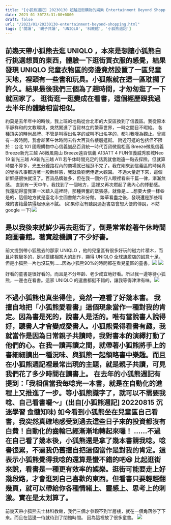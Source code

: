 ```yaml
---
title: "[小狐熊週記] 20230130 超越逛街購物的娛樂 Entertainment Beyond Shopping"
date: 2023-01-30T23:31:00+0800
draft: false
url: "/2023/01/20230130-entertainment-beyond-shopping.html"
tags: ['閱讀', '親子共讀', 'UNIQLO', '科教館', '小狐熊週記']
---
```


前幾天帶小狐熊去逛 UNIQLO ，本來是想讓小狐熊自行挑選想買的東西，體驗一下逛街買衣服的感覺，結果發現 UNIQLO 兒童衣物區的旁邊竟然設置了一區兒童天地，裡頭有一些書和玩具。小狐熊就在這一區耽擱了許久。結果最後我們三個為了趕時間，才匆匆逛了一下就回家了。
逛街逛一逛變成在看書，這個經歷跟我過去半年的體驗相當相似。
--
約莫是去年年中的時候，我上班的地點從台北市的大安區換到了信義區。我從原本平靜祥和的文教環境，突然闖進了百貨林立的繁華世界，一時之間目不暇給。
各種頂尖的時尚品牌、不管是叫得出名字的或叫不出名字的，都叫我嘆為觀止。曾經有一段時間，我會趁著午休時間去各大百貨各樓層逛街。
附近可逛的包括但不限於：台北 101 國際購物中心信義誠品百貨統一時代百貨微風松高 Breeze微風信義 Breeze新光三越 A8微風南山 Breeze遠百信義 A13ATT 4 FUN信義威秀影城Neo 19 新光三越 A9新光三越 A11
若午休時間充足的話我就會跑遠一點去探險。但就算時間不算多，光五分鐘路程內的商場就已經逛不完了。我在剛來到信義區的時候真的覺得凡事都透著一股新鮮感，我就像劉佬佬逛大觀園。
不過大量逛下來，這個新鮮感很快就沒了。百貨品牌雖多，但在我一個外行人眼裡看來千篇一律，漸漸無感。
直到有一天中午，我找到了一個地方，這裡又再次燃起了我內心的悸動感。我還記得當我第一次踏入這裡時，那種興奮的緊張感，就像是……想要大便一樣😆
是的，這個地方就是臺北市立圖書館六和分館。
繁華看盡之後，發現還是那些精煉的書籍最禁得起琢磨不膩。
(如果你沒有聽說過逛書店會想大便的傳說，不妨 google 一下)![](https://blogger.googleusercontent.com/img/a/AVvXsEhCf-FwJ7K5xMx-yNKC3qoHBNB7sUFuembfRq2kjAtS6lJOVpo3FGtyuZC-PqndxKgqj99dPhFS59nO8wGEIB_fQkBe8ddzynzSK2Fv16SBuKh3Gp_Wh7Kygtq6ueoF5332f3Oa7ti5btkOsORzlOyHxKu_MGq0m65KDkWDjUShWJWNGflTkOanHa2Q)


是以我後來就鮮少再去逛街了，倒是常常趁著午休時間跑圖書館。著實趁機讀了不少好書。
--
前文提到帶小狐熊去的那家 UNIQLO ，他的兒童區有很多好玩的磁力片積木，而且片數蠻多的，足以搭建相當大的創作，顯得 UNIQLO 全球旗艦店的誠意十足。但是小狐熊一片也沒玩到……因為小狐熊90%的時間都在看兒童區的童書。![](https://blogger.googleusercontent.com/img/b/R29vZ2xl/AVvXsEhkfstEW5VmGZL30a_MW_MG7E2VT6kSYDRnclP7vDm6nJiP9IS9P8LkIK1VaN94xbZDv1YvzWBtuEwZ7IxRXPKVgbOfbv58PJcSg-pdzFl8k0bQkLxaTZz6sU7eWi6ekk5KZMq67du4p8R6uOMoAluycfgTOyO2L08jQ6tvItiSyd-rDLm7BrKTDD85/s320/PXL_20230125_083933558.jpg)
![](https://blogger.googleusercontent.com/img/b/R29vZ2xl/AVvXsEiGFQQ9tCRP_M9oXMywld-GHpn2cHYK_GTdY0kjMUyNOUmPkhT5gsZOwSGbaIZg8EZOWct0oDU67tRKJA2UE6CxcsIgKANghB5NTeY74S_jThwRSMQe6_UBCzYVPkH4U3310ltjgfNBQMuxYlV8nD_AS1Ug63Hhyl_h0L9yIZnhZJIHzy3DCHbF0NlL/s320/PXL_20230125_091319162.MP.jpg)



好看的童書是很好看的。而且是不分年齡、老少咸宜地好看。所以我一邊等待小狐熊，一邊也在看書。這家 UNIQLO 的選書都挺不錯的，讓我等得津津有味。![](https://blogger.googleusercontent.com/img/b/R29vZ2xl/AVvXsEi-VBksOa6tmExoJGA5v9SAdkM5gYiuITwPquqShb4dkwjgskI3kVZxA7frcXeo_IU_YWzHt2YqguHtgfMGbtVSrg_j5yGG64ZSWa8sPuEfbqynij7FBdBpDd9xIAfEVSOBx_y0xxLnIHObuS0cOtLbkemaDLyK2RV6_Y6_g3sSJNFJ4dLTihgvDoud/s320/PXL_20230125_091326868.jpg)

不過小狐熊也真坐得住，竟然一連看了好幾本書。
我擅自地把「小狐熊愛看書」這個現象當作一種對我的肯定。因為書是死的，說書人是活的。唯有當說書人說得好，聽書人才會變成愛書人。小狐熊覺得看書有趣，我就當作是因為日常親子共讀時，我對書本的演繹打動了他們的心。在我一讀再讀之間，就帶著小狐熊將手上的書細細讀出一種況味、與狐熊一起領略書中樂趣。而且在小狐熊週記裡最常出現的主題，就是親子共讀，可見我們花了多少時間在讀書上。
在去年的小狐熊週記有提到：「我相信當我每唸完一本書，就是在自動化的進程上又推進了一步。等小狐熊識字了，就可以不需要我唸、自己看書囉～」(出自[小狐熊週記] 20220815 沉迷學習 食髓知味)
如今看到小狐熊坐在兒童區自己看書，我突然真確地感受到過去這些日子來的投資都沒有白費！自動化的齒輪已經漸漸地轉起來囉！
……不過在自己看了幾本後，小狐熊還是拿了幾本書請我唸。唸書很累，不過我仍舊擅自把這個當作是對我的肯定。這表示小狐熊覺得我唸的還算是蠻不錯的吧😆
比起逛街來說，看書是一種更有效率的娛樂。逛街可能要走上好幾段路，才會逛到自己喜歡的東西。但看書只要輕輕翻幾頁，就可以帶給你各種情緒上、靈感上、思考上的刺激。實在是太划算了。
--
前幾天帶小狐熊去士林科教館，我們三個才參觀不到半層樓，就在一個角落停了下來。而且在這邊一待就待到了閉館時間。
因為這裡放了很多童書。
![](https://blogger.googleusercontent.com/img/b/R29vZ2xl/AVvXsEiWHGAS2Dsz5IyxIGC6LLYM53sgrEhoRPfOiBvKShFte7Jo9jRZ7rt3QWrVr2vvjs01I8JkUlRc5v_Bi6NnNdohURi-CbF9sj4CN328q8IMPoDr7y98heZxR-WRhdh-7h-TdNZdXn_gJ9FUNQoh87PZggdDUMT9v34oxEL1EgzH322tlTe0nxV8gO6l/s320/PXL_20230128_081411597.jpg)


